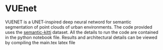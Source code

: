 # VUEnet
VUENET is a UNET-inspired deep neural netword for semantic segmentation of point clouds of urban environments.
The code provided uses the [semantic-kitti](http://www.semantic-kitti.org/) dataset.
All the details to run the code are contained in the python notebook file.
Results and architectural details can be viewed by compiling the main.tex latex file
